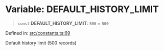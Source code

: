# Variable: DEFAULT\_HISTORY\_LIMIT

> `const` **DEFAULT\_HISTORY\_LIMIT**: `500` = `500`

Defined in: [src/constants.ts:69](https://github.com/Nick2bad4u/Uptime-Watcher/blob/2a45eeb1723f8f7089001af2c92aa07d82dfe7e4/src/constants.ts#L69)

Default history limit (500 records)
